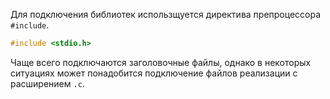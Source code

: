 Для подключения библиотек использщуется директива препроцессора `#include`.
```c
#include <stdio.h>
```
Чаще всего подключаются заголовочные файлы, однако в некоторых ситуациях может понадобится подключение файлов реализации с расширением `.c`.
